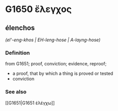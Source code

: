 # G1650 ἔλεγχος

## élenchos

_(el'-eng-khos | EH-leng-hose | A-layng-hose)_

### Definition

from G1651; proof, conviction; evidence, reproof; 

- a proof, that by which a thing is proved or tested
- conviction

### See also

[[G1651|G1651 ἐλέγχω]]
